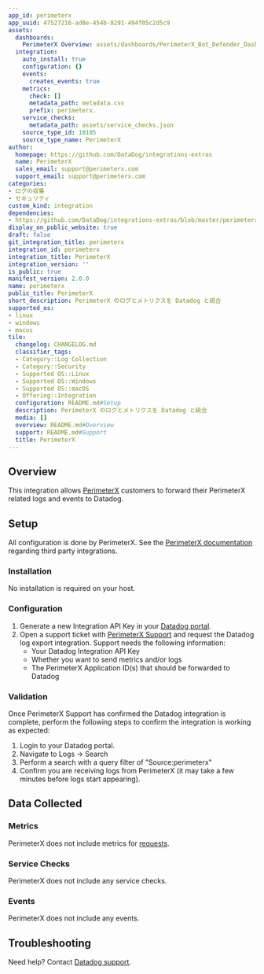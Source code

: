 ```yaml
---
app_id: perimeterx
app_uuid: 47527216-ad8e-454b-8291-494f05c2d5c9
assets:
  dashboards:
    PerimeterX Overview: assets/dashboards/PerimeterX_Bot_Defender_Dashboard.json
  integration:
    auto_install: true
    configuration: {}
    events:
      creates_events: true
    metrics:
      check: []
      metadata_path: metadata.csv
      prefix: perimeterx.
    service_checks:
      metadata_path: assets/service_checks.json
    source_type_id: 10105
    source_type_name: PerimeterX
author:
  homepage: https://github.com/DataDog/integrations-extras
  name: PerimeterX
  sales_email: support@perimeterx.com
  support_email: support@perimeterx.com
categories:
- ログの収集
- セキュリティ
custom_kind: integration
dependencies:
- https://github.com/DataDog/integrations-extras/blob/master/perimeterx/README.md
display_on_public_website: true
draft: false
git_integration_title: perimeterx
integration_id: perimeterx
integration_title: PerimeterX
integration_version: ''
is_public: true
manifest_version: 2.0.0
name: perimeterx
public_title: PerimeterX
short_description: PerimeterX のログとメトリクスを Datadog と統合
supported_os:
- linux
- windows
- macos
tile:
  changelog: CHANGELOG.md
  classifier_tags:
  - Category::Log Collection
  - Category::Security
  - Supported OS::Linux
  - Supported OS::Windows
  - Supported OS::macOS
  - Offering::Integration
  configuration: README.md#Setup
  description: PerimeterX のログとメトリクスを Datadog と統合
  media: []
  overview: README.md#Overview
  support: README.md#Support
  title: PerimeterX
---
```


<!--  SOURCED FROM https://github.com/DataDog/integrations-extras -->


## Overview

This integration allows [PerimeterX][1] customers to forward their PerimeterX related logs and events to Datadog.

## Setup

All configuration is done by PerimeterX. See the [PerimeterX documentation][2] regarding third party integrations.

### Installation

No installation is required on your host.

### Configuration

1. Generate a new Integration API Key in your [Datadog portal][3].
2. Open a support ticket with [PerimeterX Support][4] and request the Datadog log export integration. Support needs the following information:
   - Your Datadog Integration API Key
   - Whether you want to send metrics and/or logs
   - The PerimeterX Application ID(s) that should be forwarded to Datadog

### Validation

Once PerimeterX Support has confirmed the Datadog integration is complete, perform the following steps to confirm the integration is working as expected:

1. Login to your Datadog portal.
2. Navigate to Logs -> Search
3. Perform a search with a query filter of "Source:perimeterx"
4. Confirm you are receiving logs from PerimeterX (it may take a few minutes before logs start appearing).

## Data Collected

### Metrics

PerimeterX does not include metrics for [requests][5].

### Service Checks

PerimeterX does not include any service checks.

### Events

PerimeterX does not include any events.

## Troubleshooting

Need help? Contact [Datadog support][6].

[1]: https://www.perimeterx.com/
[2]: https://edocs.humansecurity.com/docs/configuring-the-export-via-portal
[3]: https://app.datadoghq.com/organization-settings/api-keys
[4]: mailto:support@perimeterx.com
[5]: https://docs.perimeterx.com/pxconsole/docs/data-schema-metrics
[6]: https://docs.datadoghq.com/ja/help/